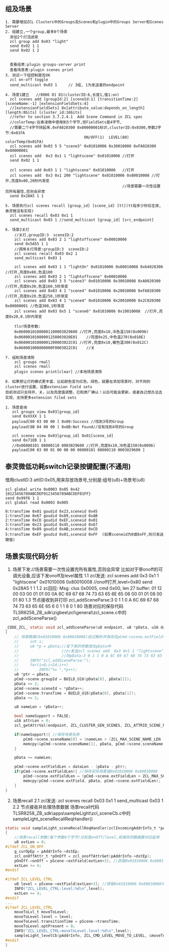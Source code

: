 ## 组及场景
    1. 需要增加ZCL Clusters中的Groups及Scenes和plugin中的Groups Server和Scenes Server
    2. 组建立,一个group,最多8个场景
      添加2个灯泡进来
      zcl group add 0x03 "light" 
      send 0x02 1 1
      send 0x02 1 2


      查看组表:plugin groups-server print
      查看场景表:plugin scenes print
    3. 测试一下组控制是否OK
      zcl on-off toggle
      send_multicast 0x03 1 	// 3组, 1为发送者的endpoint

    4. 场景1建立   //0006 01 01(clusterID:6,长度1,值1:on)
      zcl scenes add [groupId:2] [sceneId:1] [transitionTime:2] [sceneName:-1] [extensionFieldSets:4]  
      //[extensionFieldSets] 0x[attribute_value:depends_on_length] [length:8bits] [cluster_id:16bits]  
      //refer to section 3.7.2.4.1  Add Scene Command in ZCL spec
      //colorTemp:在泰凌微中使用到5个字节,但FieldSets是4字节,
      //需要二个4字节拼起来.0xFA020300 0x00000001标识,clusterID:0x0300,参数2字节:0x01FA
                                       ON/OFF(1)  LEVEL(80)  colorTemp(0x01FA)
      zcl scenes add 0x03 5 5 "scene3" 0x01010006 0x30010008 0xFA020300 0x00000001
      zcl scenes add  0x3 0x1 1 "lightscene" 0x01010006 //打开
      send 0x02 1 1

      zcl scenes add 0x03 1 1 "lightscene" 0x01010006   //打开
      zcl scenes add  0x3 0x1 200 "lightscene" 0x01010006 0x80010008 //打开,亮度0x80,20秒内渐变
                                                        //场景需要一次性设置完所有属性,否则会异常
      send 0x28A5 1 1
      
    5. 场景执行zcl scenes recall [group_id] [scene_id] [tt](tt指多少秒后生效,泰灵微没有实现)
      zcl scenes recall 0x03 0x1 1
      send_multicast 0x03 1 //send_multicast [group_id] [src_endpoint]
      
    6. 场景2关灯
        //关灯,groupID:3  sceneID:2
        zcl scenes add 0x03 2 1 "lightoffscene" 0x00010006
        send 0x5A55 1 1
        //调用关灯场景:groupID:3  sceneID:2
        zcl scenes recall 0x03 0x2 1
        send_multicast 0x03 1
    
        zcl scenes add 0x03 1 1 "lightOn" 0x01010006 0x80010008 0x64020300 //打开,亮度0x80,色温100
        zcl scenes add 0x03 2 1 "lightoffscene" 0x00010006
        zcl scenes add 0x03 3 5 "scene3" 0x01010006 0x30010008 0xA0020300 //打开,亮度0x30,色温160,5秒渐变
        zcl scenes add 0x03 4 1 "scene4" 0x01010006 0x20010008 0xFA020300 //打开,亮度0x20,色温250,1秒渐变
        zcl scenes add 0x03 4 1 "scene4" 0x01010006 0x20010008 0x2C020300 0x00000001 //色温300,1秒渐变
        zcl scenes add 0x03 0x5 1 "scene6" 0x01010006 0x10010008  //打开,亮度0x20,0.1秒内渐变

        tlsr场景参数:
        0x06000101080001100003029600 //打开,亮度0x10,冷色温150(0x0096)
        0x06000101080001250003020E01    //亮度0x25,中色温270(0x010E)
        0x06000101080001200003022C01 //打开,亮度0x10,暖色温300(0x012C)
        0x060001000800000F0003022C01    //关

    7. 组和场景清除
        zcl groups rmall
        zcl scenes rmall
        plugin scenes print[clear] //本地场景清除
        
    8. 如果想让灯的模式更丰富，比如颜色变为红色，绿色，就要在添加场景时，对不同的cluster进行设置，设置extension field sets
    目前测试只支持开、关，以及亮度值调整，已和原厂确认！以后可能会更新，或者自己想办法去实现，支持更多extension filed sets

    1. 场景查询
       zcl groups view 0x03[group_id]
       send 0xXXXX 1 1
       payload[00 03 00 00 ] 0x00:Success //找到3号的Group
       payload[8B 04 00 00 ] 0x8B:Not Found//没有找到4号的Group

       zcl scenes view 0x03[group_id] 0x01[scene_id]
       send 0x71EB 1 1  
       //0x06000101 08000110 0003029600 //打开,亮度0x10,冷色温150(0x0096)
       payload[00 03 00 01 00 00 00 06000101 08000110 0003029600 ]

## 泰灵微低功耗switch记录按键配置(不通用)
   借用clustID:3 attID:0x05,用来存放场景号,分别是:组号(u8)+场景号(u8)

    zcl global write 0x0003 0x05 0x42 {0123456789ABCDEF0123456789ABCDEF01FF}
    send 0x99f6 1 1
    zcl global read 0x0003 0x005 

    0:transTime 0x01 goudid 0x23,sceneid 0x45
    1:transTime 0x67 goudid 0x89,sceneid 0xAB
    2:transTime 0xCD goudid 0xEF,sceneid 0x01
    3:transTime 0x23 goudid 0x45,sceneid 0x67
    4:transTime 0x89 goudid 0xAB,sceneid 0xCD
    5:transTime 0xEF goudid 0x01,sceneid 0xFF  (如果sceneid为0或0xFF,则只发送键值) 

    

## 场景实现代码分析
1. 场景下发://场景需要一次性设置完所有属性,否则会异常
    比如对于带onoff的可调光设备,应该下发onoff及level属性
    1.1 zcl发送:
        zcl scenes add  0x3 0x1 1 "lightscene" 0x01010006 0x80010008 //onoff打开,level=0x80
        send 0x28A5 1 1
    1.2 zc回应:
        Msg: clus 0x0005, cmd 0x00, len 27
        buffer: 01 12 00 03 00 01 01 00 0A 6C 69 67 68 74 73 63 65 6E 65 06 00 01 01 08 00 01 80 
    1.3 节点接收到并打印
        zcl_addSceneParse:3 0 1 1 0 A 6C 69 67 68 74 73 63 65 6E 65 6 0 1 1 8 0 1 80 
        场景对应的保存代码 TLSR8258_ZB_sdk\zigbee\zcl\general\zcl_scene.c中的zcl_addSceneParse()
```c
_CODE_ZCL_ static void zcl_addSceneParse(u8 endpoint, u8 *pData, u16 dataLen, addScene_t *pCmd)
{
    // 场景数据(0x01010006 0x80010008)经过解析并保存在pCmd->scene.extField中
    //     int i;
    //     u8 *p = pData;//发下来的参数放在pData中
    //                   //zc发送zcl scenes add  0x3 0x1 1 "lightscene" 0x01010006 0x80010008
    //                   //则pData:3 0 1 1 0 A 6C 69 67 68 74 73 63 65 6E 65 6 0 1 1 8 0 1 80
    //     INFO("zcl_addSceneParse:");
    //     for(i=0;i<24;i++)
    //         INFO("%x ",*p++);
    u8 *ptr = pData;
	pCmd->scene.groupId = BUILD_U16(pData[0], pData[1]);
	pData += 2;
	pCmd->scene.sceneId = *pData++;
	pCmd->scene.transTime = BUILD_U16(pData[0], pData[1]);
	pData += 2;

	u8 nameLen = *pData++;

	bool nameSupport = FALSE;
	u16 attrLen = 0;
	zcl_getAttrVal(endpoint, ZCL_CLUSTER_GEN_SCENES, ZCL_ATTRID_SCENE_NAME_SUPPORT, &attrLen, (u8 *)&nameSupport);

	if(nameSupport){ //保存场景名称
		pCmd->scene.sceneName[0] = (nameLen > (ZCL_MAX_SCENE_NAME_LEN - 1)) ? (ZCL_MAX_SCENE_NAME_LEN - 1) : nameLen;
		memcpy(&pCmd->scene.sceneName[1], pData, pCmd->scene.sceneName[0]);
	}

	pData += nameLen;

	pCmd->scene.extFieldLen = dataLen - (pData - ptr);
	if(pCmd->scene.extFieldLen){ //保存实际场景值0x01010006 0x80010008
		pCmd->scene.extFieldLen = (pCmd->scene.extFieldLen > ZCL_MAX_SCENE_EXT_FIELD_SIZE) ? ZCL_MAX_SCENE_EXT_FIELD_SIZE: pCmd->scene.extFieldLen;
		memcpy(pCmd->scene.extField, pData, pCmd->scene.extFieldLen);
	}
}
```
2. 场景recall
   2.1 zcl发送:
        zcl scenes recall 0x03 0x1 1
        send_multicast 0x03 1
   2.2 节点接收并处理场景数据
        场景recall代码 TLSR8258_ZB_sdk\apps\sampleLight\zcl_sceneCb.c中的sampleLight_sceneRecallReqHandler()
```c
static void sampleLight_sceneRecallReqHandler(zclIncomingAddrInfo_t *pAddrInfo, zcl_sceneEntry_t *pScene)
{
	//场景recall参数(每个参数4个字节)分别是onOff/level,和保存的数据要对应起来
    u8 extLen = 0; 
#ifdef ZCL_ON_OFF
    g_curOpEp = pAddrInfo->dstEp;
	zcl_onOffAttr_t *pOnOff = zcl_onoffAttrGet(pAddrInfo->dstEp);
	pOnOff->onOff = pScene->extField[extLen+3]; //获取0x01010006 0x80010008中的onoff信息
	extLen += 4;
#endif

#ifdef ZCL_LEVEL_CTRL
	u8 level = pScene->extField[extLen+3]; //获取0x01010006 0x80010008中的level信息 level = 0x80
    INFO("ZCL_LEVEL_CTRL:level:%d\n",level);
	extLen += 4;
#endif
...
#ifdef ZCL_LEVEL_CTRL
	moveToLvl_t moveToLevel;
	moveToLevel.level = level;
	moveToLevel.transitionTime = pScene->transTime;
	moveToLevel.optPresent = 0;
    INFO("ZCL_LEVEL_CTRL:moveToLevel.level:%d\n",level);
	sampleLight_levelCb(pAddrInfo, ZCL_CMD_LEVEL_MOVE_TO_LEVEL, &moveToLevel);//实际控制设备
#endif
}
```